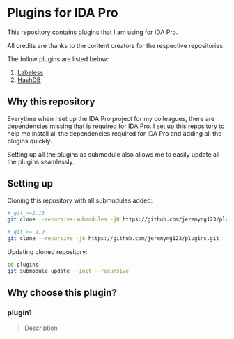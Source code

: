 # Plugins for IDA Pro
This repository contains plugins that I am using for IDA Pro.

All credits are thanks to the content creators for the respective repositories.

The follow plugins are listed below:
1. [Labeless](https://github.com/a1ext/labeless.git)
2. [HashDB](https://github.com/OALabs/hashdb.git)

## Why this repository
Everytime when I set up the IDA Pro project for my colleagues, there are dependencies missing that is required for IDA Pro.
I set up this repository to help me install all the dependencies required for IDA Pro and adding all the plugins quickly.

Setting up all the plugins as submodule also allows me to easily update all the plugins seamlessly.

## Setting up
Cloning this repository with all submodules added:
```bash
# git >=2.13
git clone --recursive-submodules -j8 https://github.com/jeremyng123/plugins.git

# git >= 1.9
git clone --recursive -j8 https://github.com/jeremyng123/plugins.git
```

Updating cloned repository:
```bash
cd plugins
git submodule update --init --recursive
```

## Why choose this plugin?
### plugin1

> Description
>


